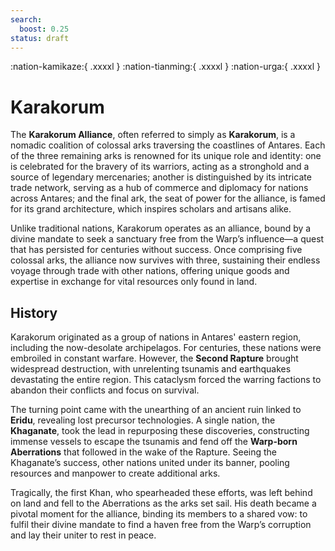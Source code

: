 ```yaml
---
search:
  boost: 0.25
status: draft
---
```


:nation-kamikaze:{ .xxxxl } :nation-tianming:{ .xxxxl } :nation-urga:{ .xxxxl }

# Karakorum  

The **Karakorum Alliance**, often referred to simply as **Karakorum**, is a nomadic coalition of colossal arks traversing the coastlines of Antares. Each of the three remaining arks is renowned for its unique role and identity: one is celebrated for the bravery of its warriors, acting as a stronghold and a source of legendary mercenaries; another is distinguished by its intricate trade network, serving as a hub of commerce and diplomacy for nations across Antares; and the final ark, the seat of power for the alliance, is famed for its grand architecture, which inspires scholars and artisans alike.  

Unlike traditional nations, Karakorum operates as an alliance, bound by a divine mandate to seek a sanctuary free from the Warp’s influence—a quest that has persisted for centuries without success. Once comprising five colossal arks, the alliance now survives with three, sustaining their endless voyage through trade with other nations, offering unique goods and expertise in exchange for vital resources only found in land.

## History

Karakorum originated as a group of nations in Antares' eastern region, including the now-desolate archipelagos. For centuries, these nations were embroiled in constant warfare. However, the **Second Rapture** brought widespread destruction, with unrelenting tsunamis and earthquakes devastating the entire region. This cataclysm forced the warring factions to abandon their conflicts and focus on survival.

The turning point came with the unearthing of an ancient ruin linked to **Eridu**, revealing lost precursor technologies. A single nation, the **Khaganate**, took the lead in repurposing these discoveries, constructing immense vessels to escape the tsunamis and fend off the **Warp-born Aberrations** that followed in the wake of the Rapture. Seeing the Khaganate’s success, other nations united under its banner, pooling resources and manpower to create additional arks.

Tragically, the first Khan, who spearheaded these efforts, was left behind on land and fell to the Aberrations as the arks set sail. His death became a pivotal moment for the alliance, binding its members to a shared vow: to fulfil their divine mandate to find a haven free from the Warp’s corruption and lay their uniter to rest in peace.